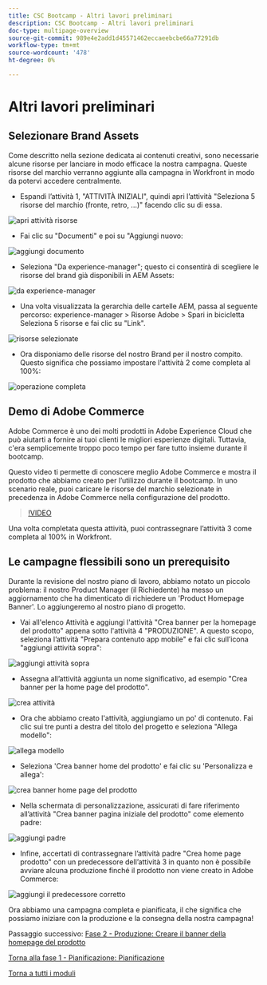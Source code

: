 ```yaml
---
title: CSC Bootcamp - Altri lavori preliminari
description: CSC Bootcamp - Altri lavori preliminari
doc-type: multipage-overview
source-git-commit: 989e4e2add1d45571462eccaeebcbe66a77291db
workflow-type: tm+mt
source-wordcount: '478'
ht-degree: 0%

---
```


# Altri lavori preliminari

## Selezionare Brand Assets

Come descritto nella sezione dedicata ai contenuti creativi, sono necessarie alcune risorse per lanciare in modo efficace la nostra campagna. Queste risorse del marchio verranno aggiunte alla campagna in Workfront in modo da potervi accedere centralmente.

- Espandi l’attività 1, &quot;ATTIVITÀ INIZIALI&quot;, quindi apri l’attività &quot;Seleziona 5 risorse del marchio (fronte, retro, ...)&quot; facendo clic su di essa.

![apri attività risorse](./images/wf-open-assets-task.png)

- Fai clic su &quot;Documenti&quot; e poi su &quot;Aggiungi nuovo:

![aggiungi documento](./images/wf-add-new-doc.png)

- Seleziona &quot;Da experience-manager&quot;; questo ci consentirà di scegliere le risorse del brand già disponibili in AEM Assets:

![da experience-manager](./images/wf-from-aem.png)

- Una volta visualizzata la gerarchia delle cartelle AEM, passa al seguente percorso: experience-manager > Risorse Adobe > Spari in bicicletta Seleziona 5 risorse e fai clic su &quot;Link&quot;.

![risorse selezionate](./images/selected-assets.png)

- Ora disponiamo delle risorse del nostro Brand per il nostro compito. Questo significa che possiamo impostare l&#39;attività 2 come completa al 100%:

![operazione completa](./images/wf-task-2-complete.png)


## Demo di Adobe Commerce

Adobe Commerce è uno dei molti prodotti in Adobe Experience Cloud che può aiutarti a fornire ai tuoi clienti le migliori esperienze digitali. Tuttavia, c&#39;era semplicemente troppo poco tempo per fare tutto insieme durante il bootcamp.

Questo video ti permette di conoscere meglio Adobe Commerce e mostra il prodotto che abbiamo creato per l’utilizzo durante il bootcamp. In uno scenario reale, puoi caricare le risorse del marchio selezionate in precedenza in Adobe Commerce nella configurazione del prodotto.

>[!VIDEO](https://video.tv.adobe.com/v/3418945?quality=12&learn=on)

Una volta completata questa attività, puoi contrassegnare l’attività 3 come completa al 100% in Workfront.

## Le campagne flessibili sono un prerequisito

Durante la revisione del nostro piano di lavoro, abbiamo notato un piccolo problema: il nostro Product Manager (il Richiedente) ha messo un aggiornamento che ha dimenticato di richiedere un &#39;Product Homepage Banner&#39;.  Lo aggiungeremo al nostro piano di progetto.

- Vai all&#39;elenco Attività e aggiungi l&#39;attività &quot;Crea banner per la homepage del prodotto&quot; appena sotto l&#39;attività 4 &quot;PRODUZIONE&quot;. A questo scopo, seleziona l’attività &quot;Prepara contenuto app mobile&quot; e fai clic sull’icona &quot;aggiungi attività sopra&quot;:

![aggiungi attività sopra](./images/wf-add-task-above.png)

- Assegna all’attività aggiunta un nome significativo, ad esempio &quot;Crea banner per la home page del prodotto&quot;.

![crea attività](./images/wf-create-banner.png)

- Ora che abbiamo creato l&#39;attività, aggiungiamo un po&#39; di contenuto. Fai clic sui tre punti a destra del titolo del progetto e seleziona &quot;Allega modello&quot;:

![allega modello](./images/wf-attach-template.png)

- Seleziona &#39;Crea banner home del prodotto&#39; e fai clic su &#39;Personalizza e allega&#39;:

![crea banner home page del prodotto](./images/wf-homepage-banner.png)

- Nella schermata di personalizzazione, assicurati di fare riferimento all’attività &quot;Crea banner pagina iniziale del prodotto&quot; come elemento padre:

![aggiungi padre](./images/wf-create-banner-parent.png)

- Infine, accertati di contrassegnare l’attività padre &quot;Crea home page prodotto&quot; con un predecessore dell’attività 3 in quanto non è possibile avviare alcuna produzione finché il prodotto non viene creato in Adobe Commerce:

![aggiungi il predecessore corretto](./images/wf-predecessor.png)

Ora abbiamo una campagna completa e pianificata, il che significa che possiamo iniziare con la produzione e la consegna della nostra campagna!


Passaggio successivo: [Fase 2 - Produzione: Creare il banner della homepage del prodotto](../production/banner.md)

[Torna alla fase 1 - Pianificazione: Pianificazione](./planning.md)

[Torna a tutti i moduli](../../overview.md)